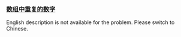 ### [数组中重复的数字](https://leetcode.com/problems/shu-zu-zhong-zhong-fu-de-shu-zi-lcof)

<p>English description is not available for the problem. Please switch to Chinese.</p>
